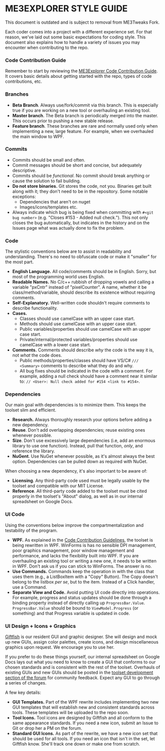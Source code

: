 # ME3EXPLORER STYLE GUIDE

This document is outdated and is subject to removal from ME3Tweaks Fork.

Each coder comes into a project with a different experience set. For that reason, we've laid out some basic expectations for coding style. This document also explains how to handle a variety of issues you may encounter when contributing to the repo.

### Code Contribution Guide
Remember to start by reviewing the [ME3Explorer Code Contribution Guide](https://github.com/ME3Explorer/ME3Explorer/blob/Beta/CodeContributionGuidelines.md). It covers basic details about getting started with the repo, types of code contributions, etc.

### Branches
* **Beta Branch**. Always use/fork/commit via this branch. This is especially true if you are working on a new tool or overhauling an existing tool.
* **Master branch**. The Beta branch is periodically merged into the master. This occurs prior to pushing a new stable release.
* **Feature branch**. These branches are rare and normally used only when implementing a new, large feature. For example, when we overhauled the main window to WPF.

### Commits
* Commits should be small and often.
* Commit messages should be short and concise, but adequately descriptive.
* Commits should be _functional_. No commit should break anything or cause the solution to fail building.
* **Do not store binaries.** Git stores the code, not you. Binaries get built along with it; they don't need to be in the repository. Some notable exceptions: 
    * Dependencies that aren't on nuget
    * Images/icons/templates etc.
* Always indicate which bug is being fixed when committing with `#<git bug number>` (e.g. "Closes #153 - Added null check."). This not only closes the bug automatically, but indicates in the history and on the Issues page what was actually done to fix the problem.

### Code
The stylistic conventions below are to assist in readability and understanding. There's no need to obfuscate code or make it "smaller" for the most part.
* **English Language.** All code/comments should be in English. Sorry, but most of the programming world uses English.
* **Readable Names.** No C/c++ rubbish of dropping vowels and calling a variable "pxCntr" instead of "pixelCounter". A name, whether it be class/method/variable, should describe its existence without requiring comments.
* **Self-Explanatory.** Well-written code shouldn't require comments to describe functionality.
* **Cases.**
    * Classes should use camelCase with an upper case start.
    * Methods should use camelCase with an upper case start.
    * Public variables/properties should use camelCase with an upper case start.
    * Private/internal/protected variables/properties should use camelCase with a lower case start.
* **Comments.** Comments should describe _why_ the code is the way it is, not _what_ the code does.
    * Public methods/properties/classes should have VS/C# `/// <Summary>` comments to describe what they do and why.
    * All bug fixes should be indicated in the code with a comment. For example, adding a null check should have a comment near it similar to: `// <User>: Null check added for #154 <link to #154>`.

### Dependencies
Our main goal with dependencies is to minimize them. This keeps the toolset slim and efficient.
* **Research.** Always thoroughly research your options before adding a new dependency.
* **Reuse**. Don't add overlapping dependencies; reuse existing ones whenever possible.
* **Size**. Don't use excessively large dependencies (i.e, add an enormous library to use one function). Instead, pull that function, _only_, and reference the library.
* **NuGent**. Use NuGet whenever possible, as it's almost always the best option. Dependencies can be pulled down as required with NuGet.

When choosing a new dependency, it's also important to be aware of:
* **Licensing**. Any third-party code used must be legally usable by the toolset and compatible with our MIT License.
* **Reference**. All third-party code added to the toolset must be cited properly in the toolset's "About" dialog, as well as in our internal spreadsheet on Google Docs. 

### UI Code
Using the conventions below improve the compartmentalization and testability of the program.
* **WPF.** As explained in the [Code Contribution Guidelines](https://github.com/ME3Explorer/ME3Explorer/blob/Beta/CodeContributionGuidelines.md), the toolset is being rewritten in WPF. WinForms is has no sensible DPI management,  poor graphics management, poor window management and performance, and lacks the flexibility built into WPF. If you are overhauling an existing tool or writing a new one, it needs to be written in WPF. Don't ask us if you can stick to WinForms. The answer is no.
* **Use Commands.** Commands keep the operation in with the class that uses them (e.g., a ListBoxItem with a "Copy" Button). The Copy doesn't belong to the listbox _per se_, but to the item. Instead of a Click handler, use a Command.
* **Separate View and Code.** Avoid putting UI code directly into operations. For example, progress and status updates should be done through a binding property instead of directly calling up `ProgressBar.Value`. `ProgressBar.Value` should be bound to `ViewModel.Progress` (or something) and that Progress variable is updated in code.

### UI Design + Icons + Graphics
[Giftfish](https://github.com/giftfish) is our resident GUI and graphic designer. She will design and mock up new GUIs, assign color palettes, create icons, and design miscellaneous graphics upon request. We encourage you to use her.

If you prefer to do these things yourself, our internal spreadsheet on Google Docs lays out what you need to know to create a GUI that conforms to our chosen standards and is consistent with the rest of the toolset. Overhauls of existing GUIs and new GUIs should be posted in the [toolset development section of the forum](http://me3explorer.freeforums.org/me3explorer-toolset-development-f43.html) for community feedback. Expect any GUI to go through a series of changes.

A few key details:

* **GUI Templates.** Part of the WPF rewrite includes implementing two new GUI templates that will establish new and consistent standards across tools. These templates will be uploaded to the repo soon.
* **Tool Icons.** Tool icons are designed by Giftfish and all conform to the same appearance standards. If you need a new icon, submit an Issue to Git or drop her a PM on the forum. 
* **Standard GUI Icons.** As part of the rewrite, we have a new icon set that should be used for all tools. If you need an icon that isn't in the set, let Giftfish know. She'll track one down or make one from scratch.
